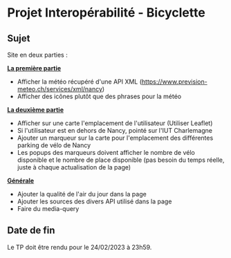 # Projet Interopérabilité - Bicyclette

## Sujet

Site en deux parties :

<u>**La première partie**</u>

- Afficher la météo récupéré d'une API XML (https://www.prevision-meteo.ch/services/xml/nancy)
- Afficher des icônes plutôt que des phrases pour la météo

<u>**La deuxième partie**</u>

- Afficher sur une carte l'emplacement de l'utilisateur (Utiliser Leaflet)
- Si l'utilisateur est en dehors de Nancy, pointé sur l'IUT Charlemagne
- Ajouter un marqueur sur la carte pour l'emplacement des différentes parking de vélo de Nancy
- Les popups des marqueurs doivent afficher le nombre de vélo disponible et le nombre de place disponible (pas besoin du temps réelle, juste à chaque actualisation de la page)

<u>**Générale**</u>

- Ajouter la qualité de l'air du jour dans la page
- Ajouter les sources des divers API utilisé dans la page
- Faire du media-query

## Date de fin

Le TP doit être rendu pour le 24/02/2023 à 23h59.
